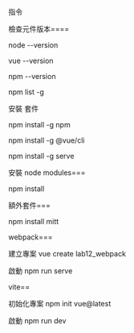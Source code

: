 指令

檢查元件版本====

node --version

vue --version

npm --version

npm list -g


安裝 套件

npm install -g npm

npm install -g @vue/cli

npm install -g serve


安裝 node modules===

npm install


額外套件===

npm install mitt

webpack===

建立專案 vue create lab12_webpack

啟動 npm run serve


vite==

初始化專案 npm init vue@latest

啟動 npm run dev
